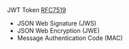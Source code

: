 
JWT Token
[RFC7519](https://datatracker.ietf.org/doc/html/rfc7519)
- JSON Web Signature (JWS) 
- JSON Web Encryption (JWE) 
- Message Authentication Code (MAC) 

